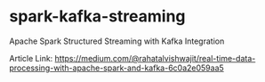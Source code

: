 # spark-kafka-streaming
Apache Spark Structured Streaming with Kafka Integration

Article Link: https://medium.com/@rahatalvishwajit/real-time-data-processing-with-apache-spark-and-kafka-6c0a2e059aa5